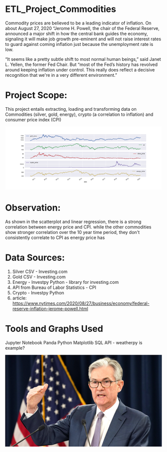 # ETL_Project_Commodities

Commodity prices are believed to be a leading indicator of inflation. On about August 27, 2020 “Jerome H. Powell, the chair of the Federal Reserve, announced a major shift in how the central bank guides the economy, signaling it will make job growth pre-eminent and will not raise interest rates to guard against coming inflation just because the unemployment rate is low.

“It seems like a pretty subtle shift to most normal human beings,” said Janet L. Yellen, the former Fed Chair. But “most of the Fed’s history has revolved around keeping inflation under control. This really does reflect a decisive recognition that we're in a very different environment.”

# Project Scope:
This project entails extracting, loading and transforming data on Commodities (silver, gold, energy), crypto (a correlation to inflation) and consumer price index (CPI)

![alt test](https://github.com/jeffhoffmanmba/ETL_Project_Commodities/blob/master/Graphs/commodity_cpi_comparisons.png)

# Observation:
As shown in the scatterplot and linear regression, there is a strong correlation between energy price and CPI. while the other commodities show stronger correlation over the 10 year time period, they don't consistently correlate to CPI as energy price has

# Data Sources:
1) Silver CSV - Investing.com 
2) Gold CSV - Investing.com
3) Energy - Investpy Python - library for investing.com
4) API from Bureau of Labor Statistics - CPI
5) Crypto - Investpy Python
4) article: https://www.nytimes.com/2020/08/27/business/economy/federal-reserve-inflation-jerome-powell.html

# Tools and Graphs Used
Jupyter Notebook Panda Python Matplotlib SQL API - weatherpy is example?

![alt test](https://github.com/jeffhoffmanmba/ETL_Project_Commodities/blob/master/Images/Jerome-Powell.jpg)
